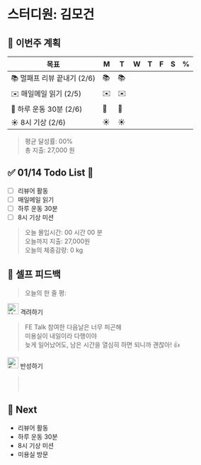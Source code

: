 # 스터디원: 김모건

## 🚀 이번주 계획

| 목표                        | M   | T   | W   | T   | F   | S   | %   |
| --------------------------- | --- | --- | --- | --- | --- | --- | --- |
| 📚 멀패프 리뷰 끝내기 (2/6) | 📚  | 📚  |     |     |     |     |     |
| ✉️ 매일메일 읽기 (2/5)      | ✉️  | ✉️  |     |     |     |     |     |
| 💪 하루 운동 30분 (2/6)     | 💪  | 💪  |     |     |     |     |     |
| ☀️ 8시 기상 (2/6)           | ☀️  | ☀️  |     |     |     |     |     |

> 평균 달성률: 00% <br>
> 총 지출: 27,000 원 <br>

## ✅ 01/14 Todo List 🌅

- [ ] 리뷰어 활동
- [ ] 매일메일 읽기
- [ ] 하루 운동 30분
- [ ] 8시 기상 미션

> 오늘 몰입시간: 00 시간 00 분<br>
> 오늘까지 지출: 27,000원<br>
> 오늘의 체중감량: 0 kg

## 🎉 셀프 피드백

> 오늘의 한 줄 평:

<img src="https://raw.githubusercontent.com/Tarikul-Islam-Anik/Animated-Fluent-Emojis/master/Emojis/Smilies/Hugging%20Face.png" alt="Hugging Face" width="25" height="25"> 격려하기</img>

> FE Talk 참여한 다음날은 너무 피곤해 <br>
> 미용실이 내일이라 다행이야 <br>
> 늦게 일어났어도, 남은 시간을 열심히 하면 되니까 괜찮아! 👍

<img src="https://raw.githubusercontent.com/Tarikul-Islam-Anik/Animated-Fluent-Emojis/master/Emojis/Smilies/Face%20with%20Monocle.png" alt="Face with Monocle" width="25" height="25"> 반성하기</img>

>  <br>
>  <br>

## 🌱 Next

- 리뷰어 활동
- 하루 운동 30분
- 8시 기상 미션
- 미용실 방문

